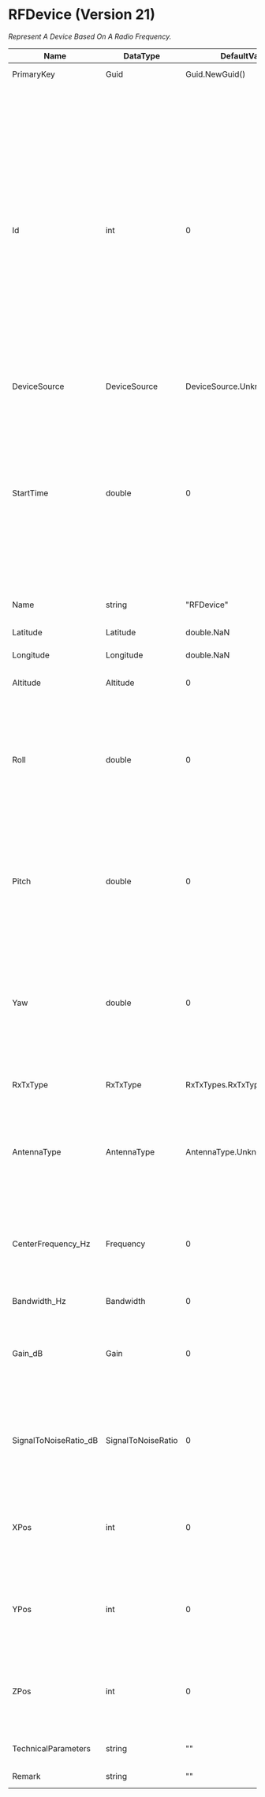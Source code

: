 ﻿
# RFDevice (Version 21)

*Represent A Device Based On A Radio Frequency.*

Name|DataType|DefaultValue|Comment
----|--------|------------|-------
PrimaryKey|Guid|Guid.NewGuid()|The Unique PrimarKey For This RF Device.
Id|int|0|Every Scenario Element (I.E. Transmitter, Receiver) Must Be Assigned An Unique Id. Negative Id’S Are Reserved For Receivers While All Other Id’S Are Transmitters By Default. Some Applications (I.E. Tdoa Emitter Localization) Require A Reference Transmitter. For These Applications Id=0 Is The Reference Transmitter. Receivers Must Be Assigned First In The Table, Followed Be Transmitters (With Id=0 Being The First). After The Static Scenario, Update Of Id’S Requires No Specific Order. Note That Definition Of New Transmitters/Receivers After The Static Scenario Is Prohibited.
DeviceSource|DeviceSource|DeviceSource.Unknown|The Source Of This RF Device.
StartTime|double|0|This Is The Simulation Time At Which The Parameters (Following The Time Parameter In The Same Line) Are Set. All Transmitters And Receivers Used In The Simulation Must Be Set At Start Of The Simulation, I.E. At Time=0. For Static Scenarios, Where Positions Or Characteristics Settings Never Change Throughout The Simulation, The Time Column Only Contains Zero’s.
Name|string|"RFDevice"|A Short Describing Display Name For The RF Device.
Latitude|Latitude|double.NaN|The Latitude Of The RF Device (WGS84).
Longitude|Longitude|double.NaN|The Longitude Of The RF Device (WGS84).
Altitude|Altitude|0|The Elevation Of The RF Device Above The Sea Level (Meter).
Roll|double|0|These Parameters Set The Orientation Of Transmitter / Receiver Antennas. The Respective Antenna Type Is Defined By Antennatype. The Rf Simulation Uses The Antenna Orientation To Compute The Resulting Signal Power At The Receivers.
Pitch|double|0|These Parameters Set The Orientation Of Transmitter / Receiver Antennas. The Respective Antenna Type Is Defined By Antennatype. The Rf Simulation Uses The Antenna Orientation To Compute The Resulting Signal Power At The Receivers.
Yaw|double|0|These Parameters Set The Orientation Of Transmitter / Receiver Antennas. The Respective Antenna Type Is Defined By Antennatype. The Rf Simulation Uses The Antenna Orientation To Compute The Resulting Signal Power At The Receivers.
RxTxType|RxTxType|RxTxTypes.RxTxTypes.Unknown|For All Receivers (i.e. ID’s < 0) This Parameter Defines The Radio Being Used.
AntennaType|AntennaType|AntennaType.Unknown|AntennaType Defines The Antenna Type Used For Transmitter And Receiver Respectively. Note: Currently, Only Omnidirectional Antenna Type Is Available / Supported.
CenterFrequency_Hz|Frequency|0|For Transmitters (I.E. Id’s >= 0) This Parameter Defines Transmitter Signal Center Frequency [Hz]. For Receivers (I.E. Id’s < 0) This Parameter Is Currently Unused.
Bandwidth_Hz|Bandwidth|0|The Bandwith Of The Transmitter.
Gain_dB|Gain|0|For Transmitters (I.E. Id’s >= 0) This Parameter Defines Transmitter Signal Power [Dbm]. For Receivers (I.E. Id’s < 0) This Parameter Is Currently Unused.
SignalToNoiseRatio_dB|SignalToNoiseRatio|0|For Receivers (I.E. Id’s < 0) This Parameter Is Imposes Gaussian White Noise To The Respective Receiver Signal. For Transmitters (I.E. Id’s >= 0) This Parameter Is Unused.
XPos|int|0|XPos,YPos,ZPos Define The Transmitter / Receiver Positions In A Local Coordinate System With The Transmitter (ID=0) Being The Center Position.
YPos|int|0|XPos,YPos,ZPos Define The Transmitter / Receiver Positions In A Local Coordinate System With The Transmitter (ID=0) Being The Center Position.
ZPos|int|0|XPos,YPos,ZPos Define The Transmitter / Receiver Positions In A Local Coordinate System With The Transmitter (ID=0) Being The Center Position.
TechnicalParameters|string|""|Additional (Optional) Technical Parameters For The Simulation.
Remark|string|""|A Comment Or Remark For The RF Device.
